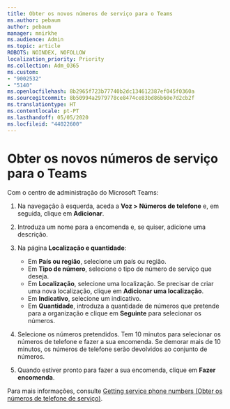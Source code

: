 ```yaml
---
title: Obter os novos números de serviço para o Teams
ms.author: pebaum
author: pebaum
manager: mnirkhe
ms.audience: Admin
ms.topic: article
ROBOTS: NOINDEX, NOFOLLOW
localization_priority: Priority
ms.collection: Adm_O365
ms.custom:
- "9002532"
- "5140"
ms.openlocfilehash: 8b2965f723b77740b2dc134612387ef045f0360a
ms.sourcegitcommit: 8b50994a2979778ce8474ce83bd86b60e7d2cb2f
ms.translationtype: HT
ms.contentlocale: pt-PT
ms.lasthandoff: 05/05/2020
ms.locfileid: "44022600"
---
```

# <a name="get-new-service-numbers-for-teams"></a>Obter os novos números de serviço para o Teams

Com o centro de administração do Microsoft Teams:

1. Na navegação à esquerda, aceda a **Voz > Números de telefone** e, em seguida, clique em **Adicionar**.
2. Introduza um nome para a encomenda e, se quiser, adicione uma descrição.
3. Na página **Localização e quantidade**:

    - Em **País ou região**, selecione um país ou região.
    - Em **Tipo de número**, selecione o tipo de número de serviço que deseja.
    - Em **Localização**, selecione uma localização. Se precisar de criar uma nova localização, clique em **Adicionar uma localização**.
    - Em **Indicativo**, selecione um indicativo.
    - Em **Quantidade**, introduza a quantidade de números que pretende para a organização e clique em **Seguinte** para selecionar os números.
    
4. Selecione os números pretendidos. Tem 10 minutos para selecionar os números de telefone e fazer a sua encomenda. Se demorar mais de 10 minutos, os números de telefone serão devolvidos ao conjunto de números.
5. Quando estiver pronto para fazer a sua encomenda, clique em **Fazer encomenda**.

Para mais informações, consulte [Getting service phone numbers (Obter os números de telefone de serviço)](https://docs.microsoft.com/microsoftteams/getting-service-phone-numbers).
